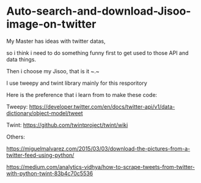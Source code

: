 # Auto-search-and-download-Jisoo-image-on-twitter

My Master has ideas with twitter datas, 

so i think i need to do something funny first to get used to those API and data things.

Then i choose my Jisoo, that is it ~.~

I use tweepy and twint library mainly for this resporitory

Here is the preference that i learn from to make these code:

Tweepy:
https://developer.twitter.com/en/docs/twitter-api/v1/data-dictionary/object-model/tweet

Twint:
https://github.com/twintproject/twint/wiki

Others:

https://miguelmalvarez.com/2015/03/03/download-the-pictures-from-a-twitter-feed-using-python/

https://medium.com/analytics-vidhya/how-to-scrape-tweets-from-twitter-with-python-twint-83b4c70c5536
